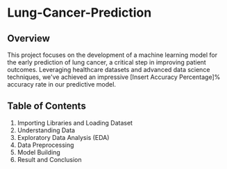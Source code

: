 # Lung-Cancer-Prediction
## Overview
This project focuses on the development of a machine learning model for the early prediction of lung cancer, a critical step in improving patient outcomes. Leveraging healthcare datasets and advanced data science techniques, we've achieved an impressive [Insert Accuracy Percentage]% accuracy rate in our predictive model.
## Table of Contents
1. Importing Libraries and Loading Dataset
2. Understanding Data
3. Exploratory Data Analysis (EDA)
4. Data Preprocessing
5. Model Building
6. Result and Conclusion
